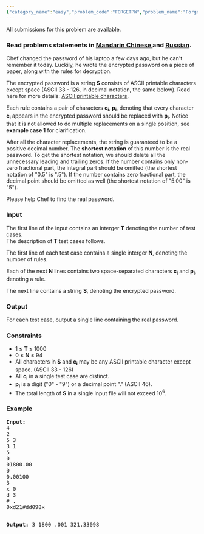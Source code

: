 ```yaml
---
{"category_name":"easy","problem_code":"FORGETPW","problem_name":"Forgot Password","languages_supported":{"0":"ADA","1":"ASM","2":"BASH","3":"BF","4":"C","5":"C99 strict","6":"CAML","7":"CLOJ","8":"CLPS","9":"CPP 4.3.2","10":"CPP 4.9.2","11":"CPP14","12":"CS2","13":"D","14":"ERL","15":"FORT","16":"FS","17":"GO","18":"HASK","19":"ICK","20":"ICON","21":"JAVA","22":"JS","23":"LISP clisp","24":"LISP sbcl","25":"LUA","26":"NEM","27":"NICE","28":"NODEJS","29":"PAS fpc","30":"PAS gpc","31":"PERL","32":"PERL6","33":"PHP","34":"PIKE","35":"PRLG","36":"PYTH","37":"PYTH 3.4","38":"RUBY","39":"SCALA","40":"SCM guile","41":"SCM qobi","42":"ST","43":"TCL","44":"TEXT","45":"WSPC"},"max_timelimit":1,"source_sizelimit":50000,"problem_author":"stzgd","problem_tester":"shiplu","date_added":"9-05-2014","tags":{"0":"ad","1":"june14","2":"simple","3":"stzgd"},"editorial_url":"http://discuss.codechef.com/problems/FORGETPW","time":{"view_start_date":1402911000,"submit_start_date":1402911000,"visible_start_date":1402911000,"end_date":1735669800},"layout":"problem"}
---
```

<span class="solution-visible-txt">All submissions for this problem are available.</span><h3> Read problems statements in <a target="_blank" href="http://www.codechef.com/download/translated/JUNE14/mandarin/FORGETPW.pdf">Mandarin Chinese </a> and <a target="_blank" href="http://www.codechef.com/download/translated/JUNE14/russian/FORGETPW.pdf">Russian</a>.</h3>
<p>Chef changed the password of his laptop a few days ago, but he can't remember it today. Luckily, he wrote the encrypted password on a piece of paper, along with the rules for decryption.</p>
<p>The encrypted password is a string <b>S</b> consists of ASCII printable characters except space (ASCII 33 - 126, in decimal notation, the same below). Read here for more details: <a title="ASCII printable characters" href="http://en.wikipedia.org/wiki/Printable_characters#ASCII_printable_characters">ASCII printable characters</a>.</p>
<p>Each rule contains a pair of characters <b>c<sub>i</sub></b>, <b>p<sub>i</sub></b>, denoting that every character <b>c<sub>i</sub></b> appears in the encrypted password should be replaced with <b>p<sub>i</sub></b>. Notice that it is not allowed to do multiple replacements on a single position, see <b>example case 1</b> for clarification.</p>
<p>After all the character replacements, the string is guaranteed to be a positive decimal number. The <b>shortest notation</b> of this number is the real password. To get the shortest notation, we should delete all the unnecessary leading and trailing zeros. If the number contains only non-zero fractional part, the integral part should be omitted (the shortest notation of "0.5" is ".5"). If the number contains zero fractional part, the decimal point should be omitted as well (the shortest notation of "5.00" is "5").</p>
<p>Please help Chef to find the real password.</p>

<h3>Input</h3>
<p>The first line of the input contains an interger <b>T</b> denoting the number of test cases.<br />
The description of <b>T</b> test cases follows.</p>
<p>The first line of each test case contains a single interger <b>N</b>, denoting the number of rules.</p>
<p>Each of the next <b>N</b> lines contains two space-separated characters <b>c<sub>i</sub></b> and <b>p<sub>i</sub></b>,<br />
denoting a rule.</p>
<p>The next line contains a string <b>S</b>, denoting the encrypted password.</p>

<h3>Output</h3>
<p>For each test case, output a single line containing the real password.</p>

<h3>Constraints</h3>
<ul>
<li>1 ≤ <b>T</b> ≤ 1000</li>
<li>0 ≤ <b>N</b> ≤ 94</li>
<li>All characters in <b>S</b> and <b>c<sub>i</sub></b> may be any ASCII printable character except space. (ASCII 33 - 126)</li>
<li>All <b>c<sub>i</sub></b> in a single test case are distinct.</li>
<li><b>p<sub>i</sub></b> is a digit ("0" - "9") or a decimal point "." (ASCII 46).</li>
<li>The total length of <b>S</b> in a single input file will not exceed 10<sup>6</sup>.</li>
</ul>

<h3>Example</h3>
<pre>
<b>Input:</b>
4
2
5 3
3 1
5
0
01800.00
0
0.00100
3
x 0
d 3
# .
0xd21#dd098x

<b>Output:</b>
3
1800
.001
321.33098
</pre>
